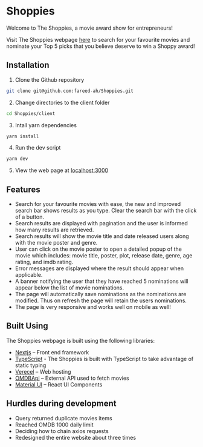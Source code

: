 # Shoppies
Welcome to The Shoppies, a movie award show for entrepreneurs!

Visit The Shoppies webpage [here](https://shoppies-six.vercel.app/) to search for your favourite movies and nominate your Top 5 picks that you believe deserve to win a Shoppy award!

## Installation

1. Clone the Github repository
```sh
git clone git@github.com:fareed-ah/Shoppies.git
```
2. Change directories to the client folder
```sh
cd Shoppies/client
```
3. Intall yarn dependencies
```sh
yarn install
```
4. Run the dev script
```sh
yarn dev
```
5. View the web page at [localhost:3000](localhost:3000)


## Features
-	Search for your favourite movies with ease, the new and improved search bar shows results as you type. Clear the search bar with the click of a button.
-	Search results are displayed with pagination and the user is informed how many results are retrieved.
-	Search results will show the movie title and date released users along with the movie poster and genre. 
-	User can click on the movie poster to open a detailed popup of the movie which includes: movie title, poster, plot, release date, genre, age rating, and imdb rating.
-	Error messages are displayed where the result should appear when applicable. 
-	A banner notifying the user that they have reached 5 nominations will appear below the list of movie nominations.
-	The page will automatically save nominations as the nominations are modified. Thus on refresh the page will retain the users nominations.
-	The page is very responsive and works well on mobile as well!

## Built Using

The Shoppies webpage is built using the following libraries:
-	[Nextjs](https://nextjs.org/) – Front end framework 
-	[TypeScript](https://www.typescriptlang.org/docs/) - The Shoppies is built with TypeScript to take advantage of static typing
-	[Verecel](https://vercel.com/home?utm_source=next-site&utm_medium=banner&utm_campaign=next-website) – Web hosting 
-	[OMDBApi](http://omdbapi.com/) – External API used to fetch movies 
-	[Material UI](https://material-ui.com/) – React UI Components 

## Hurdles during development
- Query returned duplicate movies items
- Reached OMDB 1000 daily limit 
- Deciding how to chain axios requests
- Redesigned the entire website about three times
